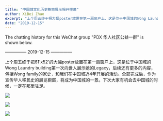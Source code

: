 ```yaml
---
title: "中国城文化历史橱窗展示揭开帷幕"
author: XiBei Zhao
excerpt: "上个周五终于把大幅poster放置在第一扇窗户上，这是位于中国城的Wong Laundry building第一次向世人展示她的Legacy，后续还有更多的内容，包括Wong family的家史，和我们在中国城近4年开展的活动。全部完成后，作为宣传华人移民史的展览橱窗，将成为中国城的一景。下次大家有机会去中国城的时候，一定在那里驻足。"
date: "2019-12-15"
---
```

The chatting history for this WeChat group "PDX 华人社区公益一群" is shown below.

—————  2019-12-15  —————

上个周五终于把61'x52'的大幅poster放置在第一扇窗户上，这是位于中国城的Wong Laundry building第一次向世人展示她的Legacy，后续还有更多的内容，包括Wong family的家史，和我们在中国城近4年开展的活动。全部完成后，作为宣传华人移民史的展览橱窗，将成为中国城的一景。下次大家有机会去中国城的时候，一定在那里驻足。

![](https://res.cloudinary.com/dhngj18do/image/upload/f_auto,q_auto/v1/images/bd3fc675a354b78fdd4d07e67f6adf76)

![](https://res.cloudinary.com/dhngj18do/image/upload/f_auto,q_auto/v1/images/e50a3a581621459941e05d6f4f2b53af)

![](https://res.cloudinary.com/dhngj18do/image/upload/f_auto,q_auto/v1/images/e5a26c5d42162043ca1641f3e2f40ffc)
